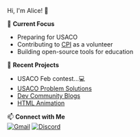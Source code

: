 Hi, I'm Alice! 👋

🌱 **Current Focus**  
- Preparing for USACO
- Contributing to [CPI](https://joincpi.org/) as a volunteer
- Building open-source tools for education  

🚀 **Recent Projects**  
- USACO Feb contest...💻 
- [USACO Problem Solutions](https://github.com/alicelee2735/usaco-solutions)
- [Dev Community Blogs](https://dev.to/alicelee2735)
- [HTML Animation](https://github.com/alicelee2735/Cosmic-Bouncer)

📫 **Connect with Me**  
[![Gmail](https://img.shields.io/badge/Gmail-D14836?style=flat&logo=gmail&logoColor=white)](mailto:lichoiyin@gmail.com)
[![Discord](https://img.shields.io/badge/Discord-5865F2?style=flat&logo=discord&logoColor=white)](https://discordapp.com/users/687481044336902192)  
